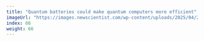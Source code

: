 ```yaml
---
title: "Quantum batteries could make quantum computers more efficient"
imageUrl: "https://images.newscientist.com/wp-content/uploads/2025/04/22123803/SEI_247646109.jpg?width=788"
index: 66
weight: 66
---
```

